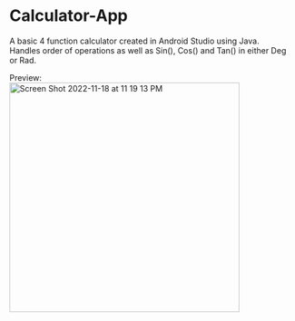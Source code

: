 # Calculator-App

A basic 4 function calculator created in Android Studio using Java.  
Handles order of operations as well as Sin(), Cos() and Tan() in either Deg or Rad.  
  
Preview:  
<img width="405" alt="Screen Shot 2022-11-18 at 11 19 13 PM" src="https://user-images.githubusercontent.com/94499114/202833843-0b1482fd-3bbf-4164-bb43-0c66584fe4eb.png">
